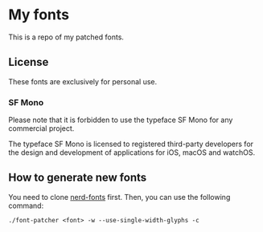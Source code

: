 # My fonts

This is a repo of my patched fonts.

## License

These fonts are exclusively for personal use.

### SF Mono

Please note that it is forbidden to use the typeface SF Mono for any commercial project.

The typeface SF Mono is licensed to registered third-party developers for the design and development of applications for iOS, macOS and watchOS.

## How to generate new fonts 

You need to clone [nerd-fonts](https://github.com/ryanoasis/nerd-fonts#font-patcher) first. Then, you can use the following command:

```
./font-patcher <font> -w --use-single-width-glyphs -c
```


